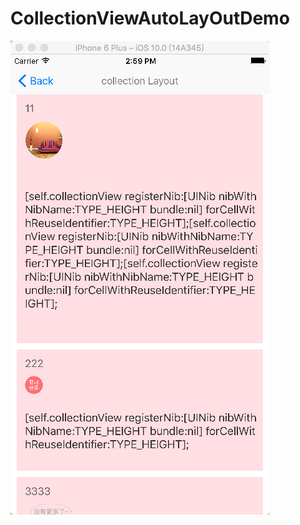 # CollectionViewAutoLayOutDemo

![1](https://raw.githubusercontent.com/PZJMiao/CollectionViewAutoLayOutDemo/master/screenshot/1.png)
